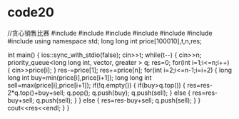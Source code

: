 # code20  
//贪心销售比赛
#include<queue>
#include<vector>
#include<cstdio>
#include<cstdlib>
#include<cstring>
#include<iostream>
#include<algorithm>
using namespace std;
long long int price[100010],t,n,res;
       
int main()
{
    ios::sync_with_stdio(false);
    cin>>t;
    while(t--)
    {
        cin>>n;
        priority_queue<long long int, vector<long long int>, greater<long long int> > q;
        res=0;
        for(int i=1;i<=n;i++)
        {
            cin>>price[i];
        }
        res-=price[1];
        res+=price[n];
        for(int i=2;i<=n-1;i=i+2)
        {
            long long int buy=min(price[i],price[i+1]);
            long long int sell=max(price[i],price[i+1]);
            if(!q.empty())
            {
                if(buy>q.top())
                {
                    res=res-2*q.top()+buy+sell;
                    q.pop();
                    q.push(buy);
                    q.push(sell);
                }
                else
                {
                    res=res-buy+sell;
                    q.push(sell);
                }
            }
            else
            {
                res=res-buy+sell;
                q.push(sell);
            }
        }     
        cout<<res<<endl;
    }
}
